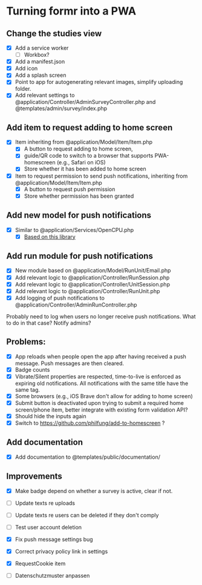 # Turning formr into a PWA

## Change the studies view
- [x] Add a service worker
  - [ ] Workbox?
- [x] Add a manifest.json
- [x] Add icon 
- [x] Add a splash screen
- [x] Point to app for autogenerating relevant images, simplify uploading folder.
- [x] Add relevant settings to @application/Controller/AdminSurveyController.php and @templates/admin/survey/index.php

## Add item to request adding to home screen
- [x] Item inheriting from @application/Model/Item/Item.php
   - [x] A button to request adding to home screen, 
   - [x] guide/QR code to switch to a browser that supports PWA-homescreen (e.g., Safari on iOS)
   - [x] Store whether it has been added to home screen
- [x] Item to request permission to send push notifications, inheriting from @application/Model/Item/Item.php
   - [x] A button to request push permission
   - [x] Store whether permission has been granted

## Add new model for push notifications
- [x] Similar to @application/Services/OpenCPU.php
  - [x] [Based on this library](https://github.com/web-push-libs/web-push-php)

## Add run module for push notifications
- [x] New module based on @application/Model/RunUnit/Email.php
- [x] Add relevant logic to @application/Controller/RunSession.php
- [x] Add relevant logic to @application/Controller/UnitSession.php
- [x] Add relevant logic to @application/Controller/RunUnit.php
- [x] Add logging of push notifications to @application/Controller/AdminRunController.php

Probably need to log when users no longer receive push notifications. What to do in that case? Notify admins?

## Problems:
- [x] App reloads when people open the app after having received a push message. Push messages are then cleared.
- [x] Badge counts
- [x] Vibrate/Silent properties are respected, time-to-live is enforced as expiring old notifications. All notifications with the same title have the same tag.
- [x] Some browsers (e.g., iOS Brave don't allow for adding to home screen)
- [x] Submit button is deactivated upon trying to submit a required home screen/phone item, better integrate with existing form validation API?
- [x] Should hide the inputs again
- [x] Switch to https://github.com/philfung/add-to-homescreen ?

## Add documentation
- [x] Add documentation to @templates/public/documentation/

## Improvements
- [x] Make badge depend on whether a survey is active, clear if not.

- [ ] Update texts re uploads
- [ ] Update texts re users can be deleted if they don't comply
- [ ] Test user account deletion
- [x] Fix push message settings bug
- [x] Correct privacy policy link in settings
- [x] RequestCookie item
- [ ] Datenschutzmuster anpassen


